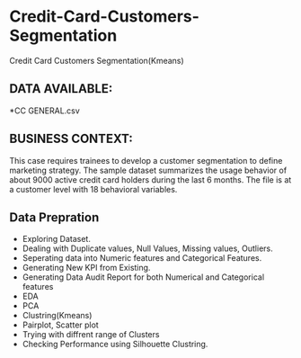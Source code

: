 # Credit-Card-Customers-Segmentation
Credit Card Customers Segmentation(Kmeans)
## DATA AVAILABLE: 
*CC GENERAL.csv 
## BUSINESS CONTEXT: 
This case requires trainees to develop a customer segmentation to define marketing strategy. The sample dataset summarizes the usage behavior of about 9000 active credit card holders during the last 6 months. The file is at a customer level with 18 behavioral variables.
## Data Prepration
* Exploring Dataset.
* Dealing with Duplicate values, Null Values, Missing values, Outliers.
* Seperating data into Numeric features and Categorical Features.
* Generating New KPI from Existing.
* Generating Data Audit Report for both Numerical and Categorical features 
* EDA
* PCA
* Clustring(Kmeans)
* Pairplot, Scatter plot
* Trying with diffrent range of Clusters
* Checking Performance using Silhouette Clustring.

